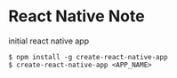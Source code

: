 # React Native Note

initial react native app

```
$ npm install -g create-react-native-app
$ create-react-native-app <APP_NAME>
```



